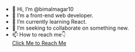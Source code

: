 - 👋 Hi, I’m @bimalmagar10
- 👀 I’m a front-end web developer.
- 🌱 I’m currently learning React.
- 💞️ I’m seeking to collaborate on something new.
- 📫 How to reach me👇</br> 
[Click Me to Reach Me](https://www.bimalthapamagar.com.np)

<!---
bimalmagar10/bimalmagar10 is a ✨ special ✨ repository because its `README.md` (this file) appears on your GitHub profile.
You can click the Preview link to take a look at your changes.
--->
